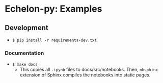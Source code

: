 # Echelon-py: Examples

## Development
- ``$ pip install -r requirements-dev.txt``

### Documentation
- ``$ make docs``
  - This copies all ``.ipynb`` files to docs/src/notebooks. Then, ``nbsphinx`` extension of Sphinx compiles the notebooks into static pages.
